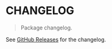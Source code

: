 # CHANGELOG

> Package changelog.

See [GitHub Releases](https://github.com/stdlib-js/utils-try-function/releases) for the changelog.